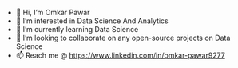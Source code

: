 - 👋 Hi, I’m Omkar Pawar
- 👀 I’m interested in Data Science And Analytics
- 🌱 I’m currently learning Data Science
- 💞️ I’m looking to collaborate on any open-source projects on Data Science
- 📫 Reach me @ https://www.linkedin.com/in/omkar-pawar9277

<!---
Omkar-Pawar-121/Omkar-Pawar-121 is a ✨ special ✨ repository because its `README.md` (this file) appears on your GitHub profile.
You can click the Preview link to take a look at your changes.
--->
